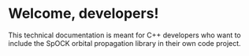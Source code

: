# Welcome, developers!

This technical documentation is meant for C++ developers who want to include the SpOCK orbital propagation library in their own code project.
